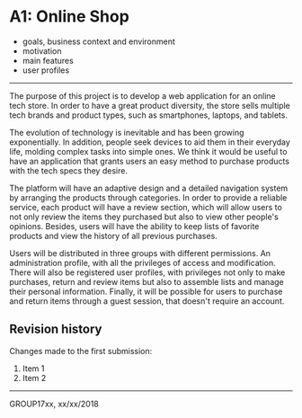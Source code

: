 # A1: Online Shop
 
* goals, business context and environment
* motivation
* main features
* user profiles
 
***
The purpose of this project is to develop a web application for an online tech store. In order to have a great product diversity, the store sells multiple tech brands and product types, such as smartphones, laptops, and tablets.

The evolution of technology is inevitable and has been growing exponentially. In addition, people seek devices to aid them in their everyday life, molding complex tasks into simple ones. We think it would be useful to have an application that grants users an easy method to purchase products with the tech specs they desire.

The platform will have an adaptive design and a detailed navigation system by arranging the products through categories. In order to provide a reliable service, each product will have a review section, which will allow users to not only review the items they purchased but also to view other people's opinions. Besides, users will have the ability to keep lists of favorite products and view the history of all previous purchases.

Users will be distributed in three groups with different permissions. An administration profile, with all the privileges of access and modification. There will also be registered user profiles, with privileges not only to make purchases, return and review items but also to assemble lists and manage their personal information. Finally, it will be possible for users to purchase and return items through a guest session, that doesn't require an account.

 
## Revision history
 
Changes made to the first submission:
1. Item 1
1. Item 2
 
***
 
GROUP17xx, xx/xx/2018